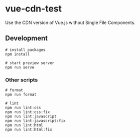 # vue-cdn-test

Use the CDN version of Vue.js without Single File Components.

## Development

```
# install packages
npm install

# start preview server
npm run serve
```

### Other scripts

```
# format
npm run format

# lint
npm run lint:css
npm run lint:css:fix
npm run lint:javascript
npm run lint:javascript:fix
npm run lint:html
npm run lint:html:fix
```

